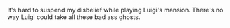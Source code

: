 It's hard to suspend my disbelief while playing Luigi's mansion. There's no way Luigi could take all these bad ass ghosts.

